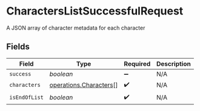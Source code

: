 # CharactersListSuccessfulRequest

A JSON array of character metadata for each character


## Fields

| Field                                                            | Type                                                             | Required                                                         | Description                                                      |
| ---------------------------------------------------------------- | ---------------------------------------------------------------- | ---------------------------------------------------------------- | ---------------------------------------------------------------- |
| `success`                                                        | *boolean*                                                        | :heavy_minus_sign:                                               | N/A                                                              |
| `characters`                                                     | [operations.Characters](../../models/operations/characters.md)[] | :heavy_check_mark:                                               | N/A                                                              |
| `isEndOfList`                                                    | *boolean*                                                        | :heavy_check_mark:                                               | N/A                                                              |